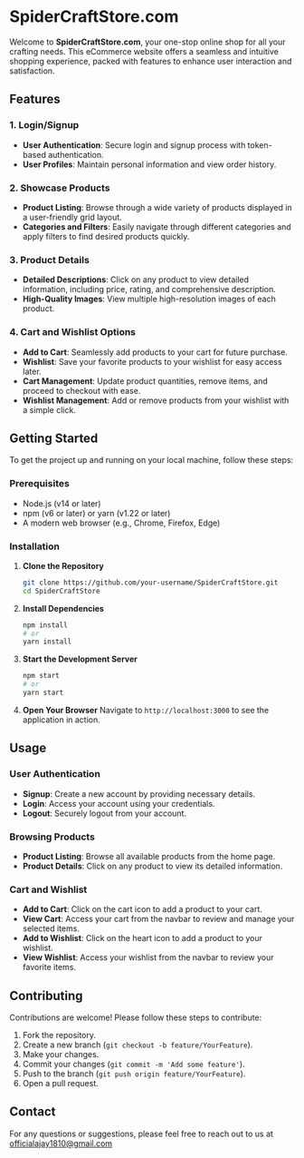 # SpiderCraftStore.com

Welcome to **SpiderCraftStore.com**, your one-stop online shop for all your crafting needs. This eCommerce website offers a seamless and intuitive shopping experience, packed with features to enhance user interaction and satisfaction.

## Features

### 1. Login/Signup
- **User Authentication**: Secure login and signup process with token-based authentication.
- **User Profiles**: Maintain personal information and view order history.

### 2. Showcase Products
- **Product Listing**: Browse through a wide variety of products displayed in a user-friendly grid layout.
- **Categories and Filters**: Easily navigate through different categories and apply filters to find desired products quickly.

### 3. Product Details
- **Detailed Descriptions**: Click on any product to view detailed information, including price, rating, and comprehensive description.
- **High-Quality Images**: View multiple high-resolution images of each product.

### 4. Cart and Wishlist Options
- **Add to Cart**: Seamlessly add products to your cart for future purchase.
- **Wishlist**: Save your favorite products to your wishlist for easy access later.
- **Cart Management**: Update product quantities, remove items, and proceed to checkout with ease.
- **Wishlist Management**: Add or remove products from your wishlist with a simple click.

## Getting Started

To get the project up and running on your local machine, follow these steps:

### Prerequisites

- Node.js (v14 or later)
- npm (v6 or later) or yarn (v1.22 or later)
- A modern web browser (e.g., Chrome, Firefox, Edge)

### Installation

1. **Clone the Repository**
   ```sh
   git clone https://github.com/your-username/SpiderCraftStore.git
   cd SpiderCraftStore
   ```

2. **Install Dependencies**
   ```sh
   npm install
   # or
   yarn install
   ```

3. **Start the Development Server**
   ```sh
   npm start
   # or
   yarn start
   ```

4. **Open Your Browser**
   Navigate to `http://localhost:3000` to see the application in action.

## Usage

### User Authentication

- **Signup**: Create a new account by providing necessary details.
- **Login**: Access your account using your credentials.
- **Logout**: Securely logout from your account.

### Browsing Products

- **Product Listing**: Browse all available products from the home page.
- **Product Details**: Click on any product to view its detailed information.

### Cart and Wishlist

- **Add to Cart**: Click on the cart icon to add a product to your cart.
- **View Cart**: Access your cart from the navbar to review and manage your selected items.
- **Add to Wishlist**: Click on the heart icon to add a product to your wishlist.
- **View Wishlist**: Access your wishlist from the navbar to review your favorite items.

## Contributing

Contributions are welcome! Please follow these steps to contribute:

1. Fork the repository.
2. Create a new branch (`git checkout -b feature/YourFeature`).
3. Make your changes.
4. Commit your changes (`git commit -m 'Add some feature'`).
5. Push to the branch (`git push origin feature/YourFeature`).
6. Open a pull request.

## Contact

For any questions or suggestions, please feel free to reach out to us at officialajay1810@gmail.com